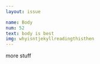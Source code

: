 ```yaml
---
layout: issue

name: Body
num: 52
text: body is best
img: whyisntjekyllreadingthisthen
---
```

more stuff